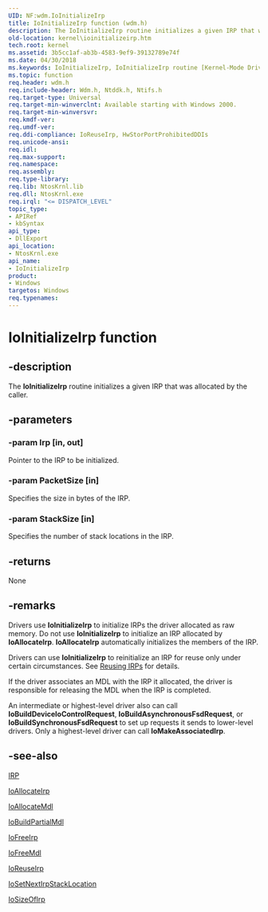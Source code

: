 ```yaml
---
UID: NF:wdm.IoInitializeIrp
title: IoInitializeIrp function (wdm.h)
description: The IoInitializeIrp routine initializes a given IRP that was allocated by the caller.
old-location: kernel\ioinitializeirp.htm
tech.root: kernel
ms.assetid: 3b5cc1af-ab3b-4583-9ef9-39132789e74f
ms.date: 04/30/2018
ms.keywords: IoInitializeIrp, IoInitializeIrp routine [Kernel-Mode Driver Architecture], k104_5c9dc7a8-747c-4832-a31b-5936e2d3361d.xml, kernel.ioinitializeirp, wdm/IoInitializeIrp
ms.topic: function
req.header: wdm.h
req.include-header: Wdm.h, Ntddk.h, Ntifs.h
req.target-type: Universal
req.target-min-winverclnt: Available starting with Windows 2000.
req.target-min-winversvr: 
req.kmdf-ver: 
req.umdf-ver: 
req.ddi-compliance: IoReuseIrp, HwStorPortProhibitedDDIs
req.unicode-ansi: 
req.idl: 
req.max-support: 
req.namespace: 
req.assembly: 
req.type-library: 
req.lib: NtosKrnl.lib
req.dll: NtosKrnl.exe
req.irql: "<= DISPATCH_LEVEL"
topic_type:
- APIRef
- kbSyntax
api_type:
- DllExport
api_location:
- NtosKrnl.exe
api_name:
- IoInitializeIrp
product:
- Windows
targetos: Windows
req.typenames: 
---
```


# IoInitializeIrp function


## -description


The <b>IoInitializeIrp</b> routine initializes a given IRP that was allocated by the caller.


## -parameters




### -param Irp [in, out]

Pointer to the IRP to be initialized.


### -param PacketSize [in]

Specifies the size in bytes of the IRP.


### -param StackSize [in]

Specifies the number of stack locations in the IRP. 


## -returns



None




## -remarks



Drivers use <b>IoInitializeIrp</b> to initialize IRPs the driver allocated as raw memory. Do not use <b>IoInitializeIrp</b> to initialize an IRP allocated by <b>IoAllocateIrp</b>. <b>IoAllocateIrp</b> automatically initializes the members of the IRP.

Drivers can use <b>IoInitializeIrp</b> to reinitialize an IRP for reuse only under certain circumstances. See <a href="https://msdn.microsoft.com/library/windows/hardware/ff561107">Reusing IRPs</a> for details.

If the driver associates an MDL with the IRP it allocated, the driver is responsible for releasing the MDL when the IRP is completed.

An intermediate or highest-level driver also can call <b>IoBuildDeviceIoControlRequest</b>, <b>IoBuildAsynchronousFsdRequest</b>, or <b>IoBuildSynchronousFsdRequest</b> to set up requests it sends to lower-level drivers. Only a highest-level driver can call <b>IoMakeAssociatedIrp</b>. 




## -see-also




<a href="https://msdn.microsoft.com/library/windows/hardware/ff550694">IRP</a>



<a href="https://msdn.microsoft.com/library/windows/hardware/ff548257">IoAllocateIrp</a>



<a href="https://msdn.microsoft.com/library/windows/hardware/ff548263">IoAllocateMdl</a>



<a href="https://msdn.microsoft.com/library/windows/hardware/ff548324">IoBuildPartialMdl</a>



<a href="https://msdn.microsoft.com/library/windows/hardware/hh454223">IoFreeIrp</a>



<a href="https://msdn.microsoft.com/library/windows/hardware/ff549126">IoFreeMdl</a>



<a href="https://msdn.microsoft.com/library/windows/hardware/ff549661">IoReuseIrp</a>



<a href="https://msdn.microsoft.com/library/windows/hardware/ff550321">IoSetNextIrpStackLocation</a>



<a href="https://msdn.microsoft.com/library/windows/hardware/ff550349">IoSizeOfIrp</a>
 

 

